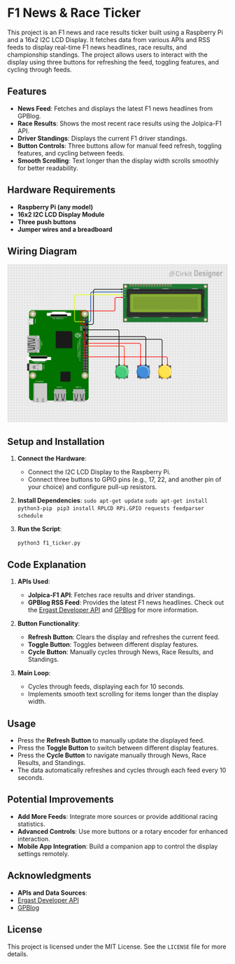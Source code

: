 
# F1 News & Race Ticker

This project is an F1 news and race results ticker built using a Raspberry Pi and a 16x2 I2C LCD Display. It fetches data from various APIs and RSS feeds to display real-time F1 news headlines, race results, and championship standings. The project allows users to interact with the display using three buttons for refreshing the feed, toggling features, and cycling through feeds.

## Features

-   **News Feed**: Fetches and displays the latest F1 news headlines from GPBlog.
-   **Race Results**: Shows the most recent race results using the Jolpica-F1 API.
-   **Driver Standings**: Displays the current F1 driver standings.
-   **Button Controls**: Three buttons allow for manual feed refresh, toggling features, and cycling between feeds.
-   **Smooth Scrolling**: Text longer than the display width scrolls smoothly for better readability.

## Hardware Requirements

-   **Raspberry Pi (any model)**
-   **16x2 I2C LCD Display Module**
-   **Three push buttons**
-   **Jumper wires and a breadboard**
## Wiring Diagram
![Wiring Diagram](pi_chart.png)
## Setup and Installation

1.  **Connect the Hardware**:
    
    -   Connect the I2C LCD Display to the Raspberry Pi.
    -   Connect three buttons to GPIO pins (e.g., 17, 22, and another pin of your choice) and configure pull-up resistors.
2.  **Install Dependencies**:
    `sudo apt-get update`
`sudo apt-get install python3-pip`
   ` pip3 install RPLCD RPi.GPIO requests feedparser schedule` 
    
3.  **Run the Script**:
    
    `python3 f1_ticker.py` 
    

## Code Explanation

1.  **APIs Used**:
    
    -   **Jolpica-F1 API**: Fetches race results and driver standings.
    -   **GPBlog RSS Feed**: Provides the latest F1 news headlines.
   Check out the [Ergast Developer API](https://ergast.com/mrd/) and [GPBlog](https://www.gpblog.com/en) for more information.

2.  **Button Functionality**:
    
    -   **Refresh Button**: Clears the display and refreshes the current feed.
    -   **Toggle Button**: Toggles between different display features.
    -   **Cycle Button**: Manually cycles through News, Race Results, and Standings.
3.  **Main Loop**:
    
    -   Cycles through feeds, displaying each for 10 seconds.
    -   Implements smooth text scrolling for items longer than the display width.

## Usage

-   Press the **Refresh Button** to manually update the displayed feed.
-   Press the **Toggle Button** to switch between different display features.
-   Press the **Cycle Button** to navigate manually through News, Race Results, and Standings.
-   The data automatically refreshes and cycles through each feed every 10 seconds.

## Potential Improvements

-   **Add More Feeds**: Integrate more sources or provide additional racing statistics.
-   **Advanced Controls**: Use more buttons or a rotary encoder for enhanced interaction.
-   **Mobile App Integration**: Build a companion app to control the display settings remotely.

## Acknowledgments

-   **APIs and Data Sources**:
- [Ergast Developer API](https://ergast.com/mrd/)
 - [GPBlog](https://www.gpblog.com/en)

## License

This project is licensed under the MIT License. See the `LICENSE` file for more details.
